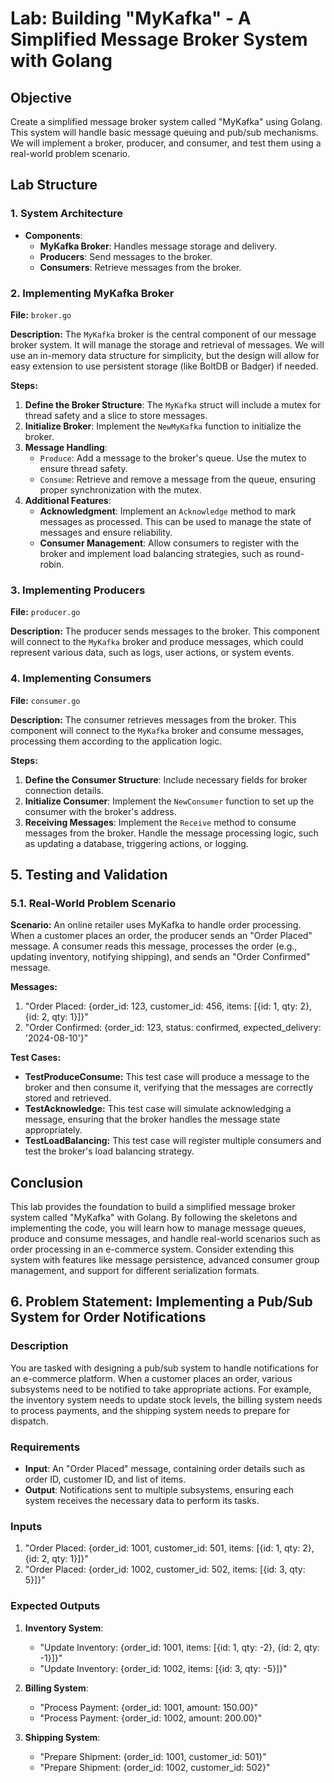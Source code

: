# Lab: Building "MyKafka" - A Simplified Message Broker System with Golang

## Objective
Create a simplified message broker system called "MyKafka" using Golang. This system will handle basic message queuing and pub/sub mechanisms. We will implement a broker, producer, and consumer, and test them using a real-world problem scenario.

## Lab Structure

### 1. System Architecture

- **Components**: 
  - **MyKafka Broker**: Handles message storage and delivery.
  - **Producers**: Send messages to the broker.
  - **Consumers**: Retrieve messages from the broker.

### 2. Implementing MyKafka Broker

**File:** `broker.go`

**Description:** The `MyKafka` broker is the central component of our message broker system. It will manage the storage and retrieval of messages. We will use an in-memory data structure for simplicity, but the design will allow for easy extension to use persistent storage (like BoltDB or Badger) if needed.

**Steps:**
1. **Define the Broker Structure**: The `MyKafka` struct will include a mutex for thread safety and a slice to store messages.
2. **Initialize Broker**: Implement the `NewMyKafka` function to initialize the broker.
3. **Message Handling**:
   - `Produce`: Add a message to the broker's queue. Use the mutex to ensure thread safety.
   - `Consume`: Retrieve and remove a message from the queue, ensuring proper synchronization with the mutex.
4. **Additional Features**:
   - **Acknowledgment**: Implement an `Acknowledge` method to mark messages as processed. This can be used to manage the state of messages and ensure reliability.
   - **Consumer Management**: Allow consumers to register with the broker and implement load balancing strategies, such as round-robin.

### 3. Implementing Producers

**File:** `producer.go`

**Description:** The producer sends messages to the broker. This component will connect to the `MyKafka` broker and produce messages, which could represent various data, such as logs, user actions, or system events.


### 4. Implementing Consumers

**File:** `consumer.go`

**Description:** The consumer retrieves messages from the broker. This component will connect to the `MyKafka` broker and consume messages, processing them according to the application logic.

**Steps:**
1. **Define the Consumer Structure**: Include necessary fields for broker connection details.
2. **Initialize Consumer**: Implement the `NewConsumer` function to set up the consumer with the broker's address.
3. **Receiving Messages**: Implement the `Receive` method to consume messages from the broker. Handle the message processing logic, such as updating a database, triggering actions, or logging.

## 5. Testing and Validation

### 5.1. Real-World Problem Scenario

**Scenario:** An online retailer uses MyKafka to handle order processing. When a customer places an order, the producer sends an "Order Placed" message. A consumer reads this message, processes the order (e.g., updating inventory, notifying shipping), and sends an "Order Confirmed" message.

**Messages:**
1. "Order Placed: {order_id: 123, customer_id: 456, items: [{id: 1, qty: 2}, {id: 2, qty: 1}]}"
2. "Order Confirmed: {order_id: 123, status: confirmed, expected_delivery: '2024-08-10'}"

**Test Cases:**

- **TestProduceConsume:** This test case will produce a message to the broker and then consume it, verifying that the messages are correctly stored and retrieved.
- **TestAcknowledge:** This test case will simulate acknowledging a message, ensuring that the broker handles the message state appropriately.
- **TestLoadBalancing:** This test case will register multiple consumers and test the broker's load balancing strategy.

## Conclusion
This lab provides the foundation to build a simplified message broker system called "MyKafka" with Golang. By following the skeletons and implementing the code, you will learn how to manage message queues, produce and consume messages, and handle real-world scenarios such as order processing in an e-commerce system. Consider extending this system with features like message persistence, advanced consumer group management, and support for different serialization formats.

## 6. Problem Statement: Implementing a Pub/Sub System for Order Notifications

### Description
You are tasked with designing a pub/sub system to handle notifications for an e-commerce platform. When a customer places an order, various subsystems need to be notified to take appropriate actions. For example, the inventory system needs to update stock levels, the billing system needs to process payments, and the shipping system needs to prepare for dispatch.

### Requirements
- **Input**: An "Order Placed" message, containing order details such as order ID, customer ID, and list of items.
- **Output**: Notifications sent to multiple subsystems, ensuring each system receives the necessary data to perform its tasks.

### Inputs
1. "Order Placed: {order_id: 1001, customer_id: 501, items: [{id: 1, qty: 2}, {id: 2, qty: 1}]}"
2. "Order Placed: {order_id: 1002, customer_id: 502, items: [{id: 3, qty: 5}]}"

### Expected Outputs
1. **Inventory System**:
   - "Update Inventory: {order_id: 1001, items: [{id: 1, qty: -2}, {id: 2, qty: -1}]}"
   - "Update Inventory: {order_id: 1002, items: [{id: 3, qty: -5}]}"

2. **Billing System**:
   - "Process Payment: {order_id: 1001, amount: 150.00}"
   - "Process Payment: {order_id: 1002, amount: 200.00}"

3. **Shipping System**:
   - "Prepare Shipment: {order_id: 1001, customer_id: 501}"
   - "Prepare Shipment: {order_id: 1002, customer_id: 502}"

